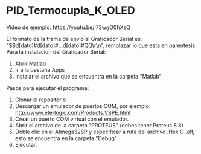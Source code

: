 # PID_Termocupla_K_OLED
Video de ejemplo: https://youtu.be/l73wgO0hXsQ


El formato de la trama de envio al Graficador Serial es: "$$d[dato]#d[dato]#...d[dato]#QQ\r\n", remplazar lo que esta en parentesis
Para la instalacion del Graficador Serial:
1) Abrir Matlab
2) Ir a la pestaña Apps
3) Instalar el archivo que se encuentra en la carpeta "Matlab"

Pasos para ejecutar el programa:
1) Clonar el repositorio
2) Descargar un emulador de puertos COM, por ejemplo: http://www.eterlogic.com/Products.VSPE.html
3) Crear un puerto COM virtual con el emulador.
4) Abrir el archivo de la carpeta "PROTEUS" (debes tener Proteus 8.8)
5) Doble clic en el Atmega328P y especificar a ruta del archivo .Hex O .elf, esto se encuentra en la carpeta "Debug"
6) Ejecutar.

